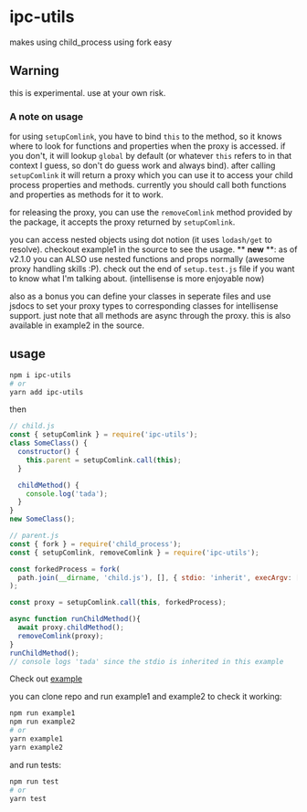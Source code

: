 # ipc-utils

makes using child_process using fork easy

## Warning

this is experimental. use at your own risk.

### A note on usage

for using `setupComlink`, you have to bind `this` to the method, so it knows where to look for functions and properties when the proxy is accessed. if you don't, it will lookup `global` by default (or whatever `this` refers to in that context I guess, so don't do guess work and always bind). after calling `setupComlink` it will return a proxy which you can use it to access your child process properties and methods. currently you should call both functions and properties as methods for it to work.

for releasing the proxy, you can use the `removeComlink` method provided by the package, it accepts the proxy returned by `setupComlink`.

you can access nested objects using dot notion (it uses `lodash/get` to resolve). checkout example1 in the source to see the usage. ** **new** **: as of v2.1.0 you can ALSO use nested functions and props normally (awesome proxy handling skills :P). check out the end of `setup.test.js` file if you want to know what I'm talking about. (intellisense is more enjoyable now)

also as a bonus you can define your classes in seperate files and use jsdocs to set your proxy types to corresponding classes for intellisense support. just note that all methods are async through the proxy. this is also available in example2 in the source.

## usage

```bash
npm i ipc-utils
# or
yarn add ipc-utils
```

then

```js
// child.js
const { setupComlink } = require('ipc-utils');
class SomeClass() {
  constructor() {
    this.parent = setupComlink.call(this);
  }

  childMethod() {
    console.log('tada');
  }
}
new SomeClass();

// parent.js
const { fork } = require('child_process');
const { setupComlink, removeComlink } = require('ipc-utils');

const forkedProcess = fork(
  path.join(__dirname, 'child.js'), [], { stdio: 'inherit', execArgv: [] },
);

const proxy = setupComlink.call(this, forkedProcess);

async function runChildMethod(){
  await proxy.childMethod();
  removeComlink(proxy);
}
runChildMethod();
// console logs 'tada' since the stdio is inherited in this example


```

Check out [example](https://github.com/jd1378/ipc-utils/blob/master/examples/example1/)

you can clone repo and run example1 and example2 to check it working:

```bash
npm run example1
npm run example2
# or
yarn example1
yarn example2
```

and run tests:

```bash
npm run test
# or
yarn test
```
